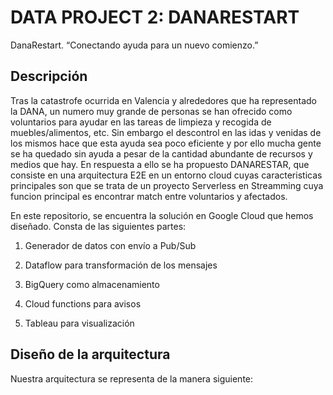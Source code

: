 # DATA PROJECT 2: DANARESTART
DanaRestart. “Conectando ayuda para un nuevo comienzo.”
## Descripción
Tras la catastrofe ocurrida en Valencia y alrededores que ha representado la DANA, un numero muy grande de personas se han ofrecido como voluntarios para ayudar en las tareas de limpieza y recogida de muebles/alimentos, etc. Sin embargo el descontrol en las idas y venidas de los mismos hace que esta ayuda sea poco eficiente y por ello mucha gente se ha quedado sin ayuda a pesar de la cantidad abundante de recursos y medios que hay. En respuesta a ello se ha propuesto DANARESTAR, que consiste en una arquitectura E2E en un entorno cloud cuyas caracteristicas principales son que se trata de un proyecto Serverless en Streamming cuya funcion principal es encontrar match entre voluntarios y afectados.

En este repositorio, se encuentra la solución en Google Cloud que hemos diseñado. Consta de las siguientes partes:

1. Generador de datos con envío a Pub/Sub

2. Dataflow para transformación de los mensajes

3. BigQuery como almacenamiento

4. Cloud functions para avisos

5. Tableau para visualización


## Diseño de la arquitectura
Nuestra arquitectura se representa de la manera siguiente:



